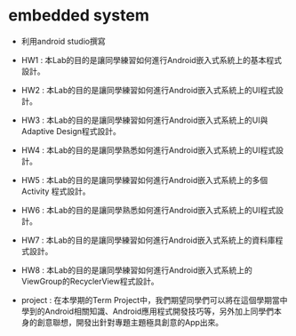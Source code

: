 # embedded system  
- 利用android studio撰寫  
  
- HW1 : 本Lab的目的是讓同學練習如何進行Android嵌入式系統上的基本程式設計。  
- HW2 : 本Lab的目的是讓同學練習如何進行Android嵌入式系統上的UI程式設計。  
- HW3 : 本Lab的目的是讓同學練習如何進行Android嵌入式系統上的UI與Adaptive Design程式設計。  
- HW4 : 本Lab的目的是讓同學熟悉如何進行Android嵌入式系統上的UI程式設計。  
- HW5 : 本Lab的目的是讓同學練習如何進行Android嵌入式系統上的多個 Activity 程式設計。  
- HW6 : 本Lab的目的是讓同學熟悉如何進行Android嵌入式系統上的UI程式設計。  
- HW7 : 本Lab的目的是讓同學練習如何進行Android嵌入式系統上的資料庫程式設計。  
- HW8 : 本Lab的目的是讓同學練習如何進行Android嵌入式系統上的ViewGroup的RecyclerView程式設計。  
- project : 在本學期的Term Project中，我們期望同學們可以將在這個學期當中學到的Android相關知識、Android應用程式開發技巧等，另外加上同學們本身的創意聯想，開發出針對專題主題極具創意的App出來。